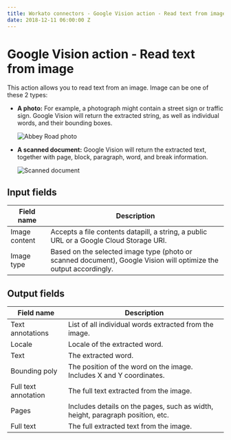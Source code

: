 ```yaml
---
title: Workato connectors - Google Vision action - Read text from image
date: 2018-12-11 06:00:00 Z
---
```


# Google Vision action - Read text from image
This action allows you to read text from an image. Image can be one of these 2 types:

- **A photo:** For example, a photograph might contain a street sign or traffic sign. Google Vision will return the extracted string, as well as individual words, and their bounding boxes.

   ![Abbey Road photo](~@img/connectors/google-vision/abbey_road.png)

- **A scanned document:** Google Vision will return the extracted text, together with page, block, paragraph, word, and break information.

  ![Scanned document](~@img/connectors/google-vision/document_text.png)

## Input fields

| Field name | Description |
|---|---|
| Image content | Accepts a file contents datapill, a string, a public URL or a Google Cloud Storage URI. |
| Image type | Based on the selected image type (photo or scanned document), Google Vision will optimize the output accordingly. |

## Output fields

| Field name | Description |
|---|---|
| Text annotations | List of all individual words extracted from the image. |
| Locale | Locale of the extracted word. |
| Text | The extracted word. |
| Bounding poly | The position of the word on the image. Includes X and Y coordinates. |
| Full text annotation | The full text extracted from the image. |
| Pages | Includes details on the pages, such as width, height, paragraph position, etc. |
| Full text | The full extracted text from the image. |
